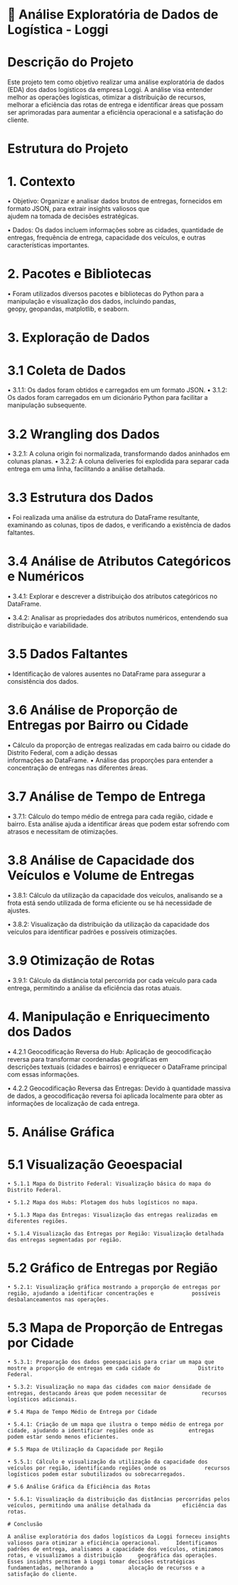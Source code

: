 # 🚚 Análise Exploratória de Dados de Logística - Loggi

# Descrição do Projeto

Este projeto tem como objetivo realizar uma análise exploratória de dados (EDA) dos dados logísticos da empresa Loggi. A análise visa entender melhor as operações logísticas, otimizar a distribuição de recursos, melhorar a eficiência das rotas de entrega e identificar áreas que possam ser aprimoradas para aumentar a eficiência operacional e a satisfação do cliente.

# Estrutura do Projeto

# 1. Contexto

• Objetivo: Organizar e analisar dados brutos de entregas, fornecidos em formato JSON, para extrair insights valiosos que     
  ajudem na tomada de decisões estratégicas.

• Dados: Os dados incluem informações sobre as cidades, quantidade de entregas, frequência de entrega, capacidade dos 
  veículos, e outras características importantes.

  # 2. Pacotes e Bibliotecas

  • Foram utilizados diversos pacotes e bibliotecas do Python para a manipulação e visualização dos dados, incluindo pandas,   
    geopy, geopandas, matplotlib, e seaborn.

  # 3. Exploração de Dados

  # 3.1 Coleta de Dados
  
  • 3.1.1: Os dados foram obtidos e carregados em um formato JSON.
  • 3.1.2: Os dados foram carregados em um dicionário Python para facilitar a manipulação subsequente.

  # 3.2 Wrangling dos Dados

  • 3.2.1: A coluna origin foi normalizada, transformando dados aninhados em colunas planas.
  • 3.2.2: A coluna deliveries foi explodida para separar cada entrega em uma linha, facilitando a análise detalhada.

  # 3.3 Estrutura dos Dados

  • Foi realizada uma análise da estrutura do DataFrame resultante, examinando as colunas, tipos de dados, e verificando a       existência de dados faltantes.
  
  # 3.4 Análise de Atributos Categóricos e Numéricos
  
  • 3.4.1: Explorar e descrever a distribuição dos atributos categóricos no DataFrame.
  
  • 3.4.2: Analisar as propriedades dos atributos numéricos, entendendo sua distribuição e variabilidade.

  # 3.5 Dados Faltantes

  • Identificação de valores ausentes no DataFrame para assegurar a consistência dos dados.

  # 3.6 Análise de Proporção de Entregas por Bairro ou Cidade

  • Cálculo da proporção de entregas realizadas em cada bairro ou cidade do Distrito Federal, com a adição dessas   
    informações ao DataFrame.
  • Análise das proporções para entender a concentração de entregas nas diferentes áreas.
  
  # 3.7 Análise de Tempo de Entrega

  • 3.7.1: Cálculo do tempo médio de entrega para cada região, cidade e bairro. Esta análise ajuda a identificar áreas que       podem estar sofrendo com atrasos e necessitam de otimizações.

  # 3.8 Análise de Capacidade dos Veículos e Volume de Entregas

  • 3.8.1: Cálculo da utilização da capacidade dos veículos, analisando se a frota está sendo utilizada de forma eficiente       ou se há necessidade de ajustes.

  • 3.8.2: Visualização da distribuição da utilização da capacidade dos veículos para identificar padrões e possíveis            otimizações.

  # 3.9 Otimização de Rotas

  • 3.9.1: Cálculo da distância total percorrida por cada veículo para cada entrega, permitindo a análise da eficiência das 
    rotas atuais.

  # 4. Manipulação e Enriquecimento dos Dados

  • 4.2.1 Geocodificação Reversa do Hub: Aplicação de geocodificação reversa para transformar coordenadas geográficas em   
    descrições textuais (cidades e bairros) e enriquecer o DataFrame principal com essas informações.

  • 4.2.2 Geocodificação Reversa das Entregas: Devido à quantidade massiva de dados, a geocodificação reversa foi aplicada       localmente para obter as informações de localização de cada entrega.

  # 5. Análise Gráfica

  # 5.1 Visualização Geoespacial

    • 5.1.1 Mapa do Distrito Federal: Visualização básica do mapa do Distrito Federal.

    • 5.1.2 Mapa dos Hubs: Plotagem dos hubs logísticos no mapa.

    • 5.1.3 Mapa das Entregas: Visualização das entregas realizadas em diferentes regiões.

    • 5.1.4 Visualização das Entregas por Região: Visualização detalhada das entregas segmentadas por região.

   # 5.2 Gráfico de Entregas por Região

    • 5.2.1: Visualização gráfica mostrando a proporção de entregas por região, ajudando a identificar concentrações e            possíveis desbalanceamentos nas operações.

   # 5.3 Mapa de Proporção de Entregas por Cidade

    • 5.3.1: Preparação dos dados geoespaciais para criar um mapa que mostre a proporção de entregas em cada cidade do            Distrito Federal.

    • 5.3.2: Visualização no mapa das cidades com maior densidade de entregas, destacando áreas que podem necessitar de           recursos logísticos adicionais.

    # 5.4 Mapa de Tempo Médio de Entrega por Cidade

    • 5.4.1: Criação de um mapa que ilustra o tempo médio de entrega por cidade, ajudando a identificar regiões onde as           entregas podem estar sendo menos eficientes.

    # 5.5 Mapa de Utilização da Capacidade por Região

    • 5.5.1: Cálculo e visualização da utilização da capacidade dos veículos por região, identificando regiões onde os            recursos logísticos podem estar subutilizados ou sobrecarregados.

    # 5.6 Análise Gráfica da Eficiência das Rotas

    • 5.6.1: Visualização da distribuição das distâncias percorridas pelos veículos, permitindo uma análise detalhada da          eficiência das rotas.

    # Conclusão

    A análise exploratória dos dados logísticos da Loggi forneceu insights valiosos para otimizar a eficiência operacional.     Identificamos padrões de entrega, analisamos a capacidade dos veículos, otimizamos rotas, e visualizamos a distribuição     geográfica das operações. Esses insights permitem à Loggi tomar decisões estratégicas fundamentadas, melhorando a           alocação de recursos e a satisfação do cliente.

    

    

    
    

    

    

  


















  
